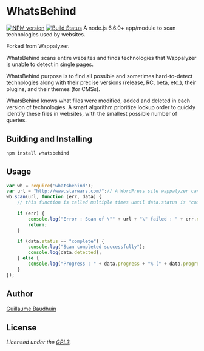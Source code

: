 # WhatsBehind
[![NPM version](https://img.shields.io/npm/v/whatsbehind.svg)](https://www.npmjs.com/package/whatsbehind) [![Build Status](https://travis-ci.org/gbaudhuin/whatsbehind.svg?branch=master)](https://travis-ci.org/gbaudhuin/whatsbehind)
A node.js 6.6.0+ app/module to scan technologies used by websites.

Forked from Wappalyzer.

WhatsBehind scans entire websites and finds technologies that Wappalyzer is unable to detect in single pages.

WhatsBehind purpose is to find all possible and sometimes hard-to-detect technologies along with their precise versions (release, RC, beta, etc.), their plugins, and their themes (for CMSs).

WhatsBehind knows what files were modified, added and deleted in each version of technologies. A smart algorithm prioritize lookup order to quickly identify these files in websites, with the smallest possible number of queries.

Building and Installing
-----------------------

```shell
npm install whatsbehind
```

Usage
-----

```javascript
var wb = require('whatsbehind');
var url = "http://www.starwars.com/";// A WordPress site wappalyzer cannot detect
wb.scan(url, function (err, data) {
    // this function is called multiple times until data.status is "complete"

    if (err) {
        console.log("Error : Scan of \"" + url + "\" failed : " + err.name + ":" + err.message + ".");
        return;
    }

    if (data.status == "complete") {
        console.log("Scan completed successfully");
        console.log(data.detected);
    } else {
        console.log("Progress : " + data.progress + "% (" + data.progressDescription + ")");
    }
});
```

Author
------

[Guillaume Baudhuin](https://github.com/gbaudhuin)

License
-------

*Licensed under the [GPL3](https://www.gnu.org/licenses/gpl-3.0.txt).*
